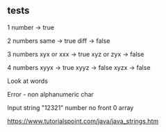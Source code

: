 ## tests

1 number -> true

2 numbers
    same -> true
    diff -> false

3 numbers
    xyx or xxx -> true
    xyz or zyx -> false

4 numbers
    xyyx -> true
    xyyz -> false
    xyzx -> false

Look at words

Error
    - non alphanumeric char

Input
    string "12321"
    number no front 0
    array

   https://www.tutorialspoint.com/java/java_strings.htm